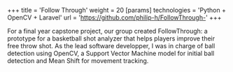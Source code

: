 +++
title = 'Follow Through'
weight = 20
[params]
  technologies = 'Python + OpenCV + Laravel'
  url = 'https://github.com/philip-h/FollowThrough-'
+++

For a final year capstone project, our group created FollowThrough: a prototype for a basketball shot analyzer that helps players improve their free throw shot. As the lead software developper, I was in charge of ball detection using OpenCV, a Support Vector Machine model for initial ball detection and Mean Shift for movement tracking. 